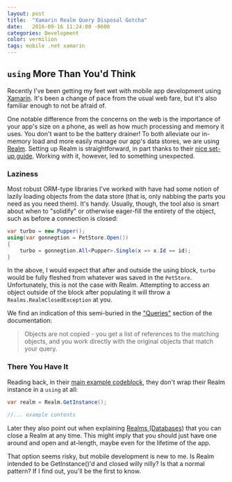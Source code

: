 ```yaml
---
layout: post
title:  "Xamarin Realm Query Disposal Gotcha"
date:   2016-09-16 11:24:00 -0600
categories: Development
color: vermilion
tags: mobile .net xamarin
---
```


## `using` More Than You'd Think

Recently I've been getting my feet wet with mobile app development using [Xamarin](https://www.xamarin.com/). It's been a change of pace from the usual web fare, but it's also familiar enough to not be afraid of.

One notable difference from the concerns on the web is the importance of your app's size on a phone, as well as how much processing and memory it uses. You don't want to be the battery drainer! To both alleviate our in-memory load and more easily manage our app's data stores, we are using [Realm](https://realm.io/). Setting up Realm is straightforward, in part thanks to their [nice set-up guide](https://realm.io/docs/xamarin/latest/#installation). Working with it, however, led to something unexpected.

<!--more-->

### Laziness
Most robust ORM-type libraries I've worked with have had some notion of lazily loading objects from the data store (that is, only nabbing the parts you need as you need them). It's handy. Usually, though, the tool also is smart about when to "solidify" or otherwise eager-fill the entirety of the object, such as before a connection is closed: 

```c#
var turbo = new Pupper();
using(var gonnegtion = PetStore.Open())
{
    turbo = gonnegtion.All<Pupper>.Single(x => x.Id == id);
}
```
In the above, I would expect that after and outside the using block, `turbo` would be fully fleshed from whatever was saved in the `PetStore`. Unfortunately, this is not the case with Realm. Attempting to access an object outside of the block after populating it will throw a `Realms.RealmClosedException` at you.

We find an indication of this semi-buried in the ["Queries"](https://realm.io/docs/xamarin/latest/#more-query-examples) section of the documentation:

>Objects are not copied - you get a list of references to the matching objects, and you work directly with the original objects that match your query.

### There You Have It

Reading back, in their [main example codeblock](https://realm.io/docs/xamarin/latest/#getting-started), they don't wrap their Realm instance in a `using` at all:

```c#
var realm = Realm.GetInstance();

//... example contents
```

Later they also point out when explaining [Realms (Databases)](https://realm.io/docs/xamarin/latest/#closing-realm-instances) that you can close a Realm at any time. This might imply that you should just have one around and open and at-length, maybe even for the lifetime of the app.

That option seems risky, but mobile development is new to me. Is Realm intended to be GetInstance()'d and closed willy nilly? Is that a normal pattern?
If I find out, you'll be the first to know.
